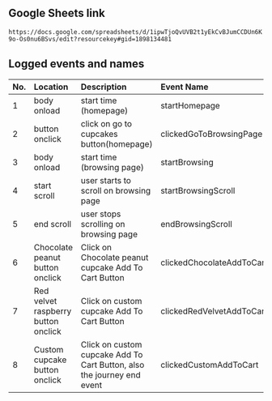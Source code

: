 ## Google Sheets link 
`https://docs.google.com/spreadsheets/d/1ipwTjoQvUVB2t1yEkCvBJumCCDUn6K9o-Os0nu6BSvs/edit?resourcekey#gid=1898134481`

## Logged events and names

| No. | Location                                           | Description                                                            | Event Name                |
| :-- | :------------------------------------------------- | :--------------------------------------------------------------------- | :------------------------ |
| 1   | body onload                                        | start time (homepage)                                                  | startHomepage             |
| 2   | button onclick                                     | click on go to cupcakes button(homepage)                               | clickedGoToBrowsingPage   |
| 3   | body onload                                        | start time (browsing page)                                             | startBrowsing             |
| 4   | start scroll                                       | user starts to scroll on browsing page                                 | startBrowsingScroll       |
| 5   | end scroll                                         | user stops scrolling on browsing page                                  | endBrowsingScroll         |
| 6   | Chocolate peanut button onclick                    | Click on Chocolate peanut cupcake Add To Cart Button                   | clickedChocolateAddToCart |
| 7   | Red velvet raspberry button onclick | Click on custom cupcake Add To Cart Button                             | clickedRedVelvetAddToCart |
| 8   | Custom cupcake button onclick                      | Click on custom cupcake Add To Cart Button, also the journey end event | clickedCustomAddToCart    |